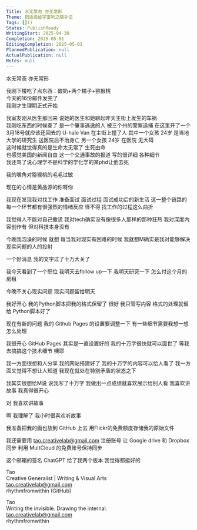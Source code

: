 ```yaml
---
Title: 水无常态 亦无常形
Theme: 把话说给宇宙听之随手记
Tags: []()
Status: PublishReady
WritingStart: 2025-04-30
Completion: 2025-05-01
EditingCompletion: 2025-05-01
PlannedPublication: null
ActualPublication: null
Notes: null
---  
```

水无常态 亦无常形  
  
我刚下楼吃了点东西：酸奶+两个橘子+猕猴桃  
今天的16份邮件发完了  
我刚才生理期正式开始  
  
我室友刚从医生那回来 说她的医生和她聊起昨天主街上发生的车祸  
我刚吃东西的时候查了 是一个肇事逃逸的人 被三个州的警察追捕 在这里开了一个3月18号就应该还回去的 U-hale Van 在主街上撞了人 其中一个女孩 24岁 是当地大学的研究生 送医院后不治身亡 另一个女孩 24岁 在医院 无大碍  
这时候就觉得真的是生命太无常了 生死由命  
也感觉美国的新闻自由 这一个交通事故的报道 写的很详细 各种细节  
我还骂了说心理学不是科学的学化学的某phd让他去死  
  
我的嘴角对猕猴桃的毛毛过敏  
  
现在的心情是黄品源的你呀你  
  
我现在发现我对找工作 准备面试 面试过程 面试成功后的新生活 这一整个链路的每一个环节都有很强烈的情绪反应 怪不得 找工作的过程这么曲折  
  
我觉得人不能对自己撒谎 我对tech确实没有像很多人那样的那种狂热 我对深度内容创作有 但对科技本身没有  
  
今晚我泡澡的时候 就想 每当我对现实有困难的时候 我就想M确实是我对能够解决现实问题的人的投射  
  
一个好消息 我的文字过了十万大关了  
  
我今天看到了一个职位 我明天去follow up一下 我明天研究一下 怎么付这个月的房租  
  
今晚不关心现实问题 现实问题留给明天  
  
我好开心 我的Python脚本把我的格式保留了 很好 我只管写内容 格式的处理就留给 Python脚本好了  
  
现在有新的问题 我的 Github Pages 的设置要调整一下 有一些细节需要我想一想怎么处理  
  
我很开心 GitHub Pages 其实是一直设置好的 我的十万字很快就可以面世了 等我去搞搞这个技术细节 噢耶  
  
我一方面很想和人分享 我的网站搭建好了 我的十万字的内容可以给人看了 我一方面又觉得不想让人知道 我现在就处在特别矛盾的状态之下  
  
我其实很想给M说 说我写了十万字  我做出一点成绩就喜欢展示给别人看 我喜欢讲故事 我真得很开心  
  
对 我喜欢讲故事  
  
啊 我理解了 我小时很喜欢听故事  
  
我准备把我的画也放到 GitHub 上去 用Flickr的免费额度存储我的原始文件  
  
我还需要用 tao.creativelab@gmail.com 注册账号 让 Google drive 和 Dropbox 同步 利用 MultCloud 的免费账号保持同步  
  
这个邮箱的签名 ChatGPT 给了我两个版本 我觉得都挺好的  
  
Tao  
Creative Generalist | Writing & Visual Arts  
tao.creativelab@gmail.com  
rhythmfromwithin (GitHub)  
  
Tao  
Writing the invisible. Drawing the internal.  
tao.creativelab@gmail.com  
rhythmfromwithin  
 

